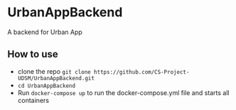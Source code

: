 # UrbanAppBackend
A backend for Urban App

## How to use
* clone the repo ```git clone https://github.com/CS-Project-UDSM/UrbanAppBackend.git```
* ```cd UrbanAppBackend```
* Run ```docker-compose up``` to run the docker-compose.yml file and starts all containers
